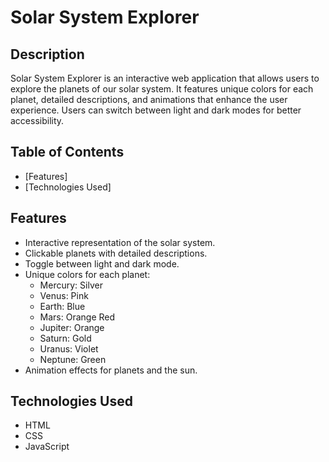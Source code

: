 # Solar System Explorer

## Description
Solar System Explorer is an interactive web application that allows users to explore the planets of our solar system. It features unique colors for each planet, detailed descriptions, and animations that enhance the user experience. Users can switch between light and dark modes for better accessibility.

## Table of Contents
- [Features]
- [Technologies Used]

## Features
- Interactive representation of the solar system.
- Clickable planets with detailed descriptions.
- Toggle between light and dark mode.
- Unique colors for each planet:
  - Mercury: Silver
  - Venus: Pink
  - Earth: Blue
  - Mars: Orange Red
  - Jupiter: Orange
  - Saturn: Gold
  - Uranus: Violet
  - Neptune: Green
- Animation effects for planets and the sun.
  
## Technologies Used
- HTML
- CSS
- JavaScript
